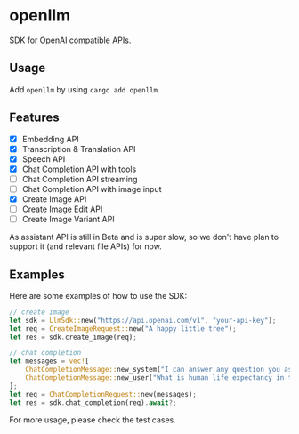 # openllm

SDK for OpenAI compatible APIs.

## Usage

Add `openllm` by using `cargo add openllm`.


## Features

- [x] Embedding API
- [x] Transcription & Translation API
- [x] Speech API
- [x] Chat Completion API with tools
- [ ] Chat Completion API streaming
- [ ] Chat Completion API with image input
- [x] Create Image API
- [ ] Create Image Edit API
- [ ] Create Image Variant API

As assistant API is still in Beta and is super slow, so we don't have plan to support it (and relevant file APIs) for now.

## Examples

Here are some examples of how to use the SDK:

```rust
// create image
let sdk = LlmSdk::new("https://api.openai.com/v1", "your-api-key");
let req = CreateImageRequest::new("A happy little tree");
let res = sdk.create_image(req);

// chat completion
let messages = vec![
    ChatCompletionMessage::new_system("I can answer any question you ask me.", ""),
    ChatCompletionMessage::new_user("What is human life expectancy in the world?", "user1"),
];
let req = ChatCompletionRequest::new(messages);
let res = sdk.chat_completion(req).await?;
```

For more usage, please check the test cases.
